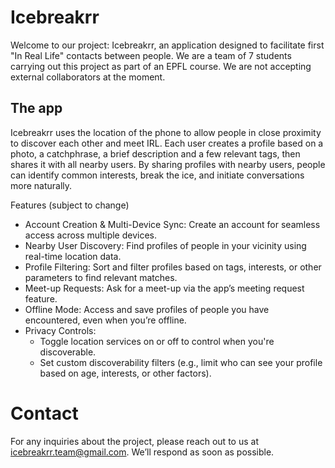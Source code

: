 # Icebreakrr
Welcome to our project: Icebreakrr, an application designed to facilitate first "In Real Life" contacts between people. We are a team of 7 students carrying out this project as part of an EPFL course. We are not accepting external collaborators at the moment.

## The app
Icebreakrr uses the location of the phone to allow people in close proximity to discover each other and meet IRL.
Each user creates a profile based on a photo, a catchphrase, a brief description and a few relevant tags, then shares it with all nearby users. By sharing profiles with nearby users, people can identify common interests, break the ice, and initiate conversations more naturally.

Features (subject to change)

- Account Creation & Multi-Device Sync: Create an account for seamless access across multiple devices.
- Nearby User Discovery: Find profiles of people in your vicinity using real-time location data.
- Profile Filtering: Sort and filter profiles based on tags, interests, or other parameters to find relevant matches.
- Meet-up Requests: Ask for a meet-up via the app’s meeting request feature.
- Offline Mode: Access and save profiles of people you have encountered, even when you’re offline.
- Privacy Controls:
  - Toggle location services on or off to control when you're discoverable.
  - Set custom discoverability filters (e.g., limit who can see your profile based on age, interests, or other factors).

# Contact
For any inquiries about the project, please reach out to us at icebreakrr.team@gmail.com. We’ll respond as soon as possible.